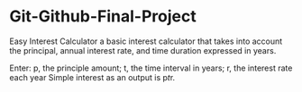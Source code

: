 # Git-Github-Final-Project
Easy Interest Calculator
a basic interest calculator that takes into account the principal, annual interest rate, and time duration expressed in years.

Enter: p, the principle amount; t, the time interval in years; r, the interest rate each year
Simple interest as an output is p*t*r.
